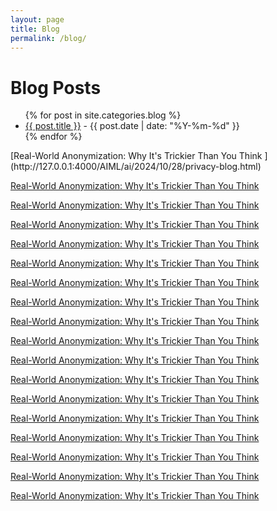 ```yaml
---
layout: page
title: Blog
permalink: /blog/
---
```

<h1>Blog Posts</h1>
<ul>
  {% for post in site.categories.blog %}
    <li>
      <a href="{{ post.url }}">{{ post.title }}</a> - {{ post.date | date: "%Y-%m-%d" }}
    </li>
  {% endfor %}
</ul>
[Real-World Anonymization: Why It's Trickier Than You Think ](http://127.0.0.1:4000/AIML/ai/2024/10/28/privacy-blog.html)

[Real-World Anonymization: Why It's Trickier Than You Think ](http://127.0.0.1:4000/AIML/ai/2024/10/28/privacy-blog.html)

[Real-World Anonymization: Why It's Trickier Than You Think ](http://127.0.0.1:4000/AIML/ai/2024/10/28/privacy-blog.html)

[Real-World Anonymization: Why It's Trickier Than You Think ](http://127.0.0.1:4000/AIML/ai/2024/10/28/privacy-blog.html)

[Real-World Anonymization: Why It's Trickier Than You Think ](http://127.0.0.1:4000/AIML/ai/2024/10/28/privacy-blog.html)

[Real-World Anonymization: Why It's Trickier Than You Think ](http://127.0.0.1:4000/AIML/ai/2024/10/28/privacy-blog.html)

[Real-World Anonymization: Why It's Trickier Than You Think ](http://127.0.0.1:4000/AIML/ai/2024/10/28/privacy-blog.html)

[Real-World Anonymization: Why It's Trickier Than You Think ](http://127.0.0.1:4000/AIML/ai/2024/10/28/privacy-blog.html)

[Real-World Anonymization: Why It's Trickier Than You Think ](http://127.0.0.1:4000/AIML/ai/2024/10/28/privacy-blog.html)

[Real-World Anonymization: Why It's Trickier Than You Think ](http://127.0.0.1:4000/AIML/ai/2024/10/28/privacy-blog.html)

[Real-World Anonymization: Why It's Trickier Than You Think ](http://127.0.0.1:4000/AIML/ai/2024/10/28/privacy-blog.html)

[Real-World Anonymization: Why It's Trickier Than You Think ](http://127.0.0.1:4000/AIML/ai/2024/10/28/privacy-blog.html)

[Real-World Anonymization: Why It's Trickier Than You Think ](http://127.0.0.1:4000/AIML/ai/2024/10/28/privacy-blog.html)

[Real-World Anonymization: Why It's Trickier Than You Think ](http://127.0.0.1:4000/AIML/ai/2024/10/28/privacy-blog.html)

[Real-World Anonymization: Why It's Trickier Than You Think ](http://127.0.0.1:4000/AIML/ai/2024/10/28/privacy-blog.html)

[Real-World Anonymization: Why It's Trickier Than You Think ](http://127.0.0.1:4000/AIML/ai/2024/10/28/privacy-blog.html)

[Real-World Anonymization: Why It's Trickier Than You Think ](http://127.0.0.1:4000/AIML/ai/2024/10/28/privacy-blog.html)

[Real-World Anonymization: Why It's Trickier Than You Think ](http://127.0.0.1:4000/AIML/ai/2024/10/28/privacy-blog.html)
<br>
